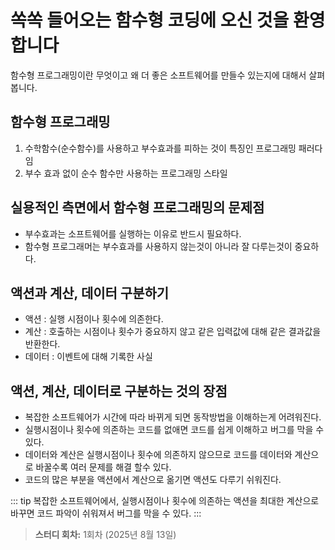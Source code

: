 # 쏙쏙 들어오는 함수형 코딩에 오신 것을 환영합니다

함수형 프로그래밍이란 무엇이고 왜 더 좋은 소프트웨어를 만들수 있는지에 대해서 살펴봅니다.

## 함수형 프로그래밍

1. 수학함수(순수함수)를 사용하고 부수효과를 피하는 것이 특징인 프로그래밍 패러다임
2. 부수 효과 없이 순수 함수만 사용하는 프로그래밍 스타일

## 실용적인 측면에서 함수형 프로그래밍의 문제점

- 부수효과는 소프트웨어를 실행하는 이유로 반드시 필요하다.
- 함수형 프로그래머는 부수효과를 사용하지 않는것이 아니라 잘 다루는것이 중요하다.

## 액션과 계산, 데이터 구분하기

- 액션 : 실행 시점이나 횟수에 의존한다.
- 계산 : 호출하는 시점이나 횟수가 중요하지 않고 같은 입력값에 대해 같은 결과값을 반환한다.
- 데이터 : 이벤트에 대해 기록한 사실

## 액션, 계산, 데이터로 구분하는 것의 장점

- 복잡한 소프트웨어가 시간에 따라 바뀌게 되면 동작방법을 이해하는게 어려워진다.
- 실행시점이나 횟수에 의존하는 코드를 없애면 코드를 쉽게 이해하고 버그를 막을 수 있다.
- 데이터와 계산은 실행시점이나 횟수에 의존하지 않으므로 코드를 데이터와 계산으로 바꿀수록 여러 문제를 해결 할수 있다.
- 코드의 많은 부분을 액션에서 계산으로 옮기면 액션도 다루기 쉬워진다.

::: tip
복잡한 소프트웨어에서, 실행시점이나 횟수에 의존하는 액션을 최대한 계산으로 바꾸면 코드 파악이 쉬워져서 버그를 막을 수 있다.
:::

> **스터디 회차:** 1회차 (2025년 8월 13일)
